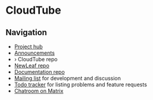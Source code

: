 # CloudTube

## Navigation

- [Project hub][hub]
- [Announcements][announce]
- › CloudTube repo
- [NewLeaf repo][newleaf]
- [Documentation repo][docs]
- [Mailing list][list] for development and discussion
- [Todo tracker][todo] for listing problems and feature requests
- [Chatroom on Matrix][matrix]

[hub]: https://sr.ht/~cadence/tube/
[announce]: https://lists.sr.ht/~cadence/tube-announce
[cloudtube]: https://git.sr.ht/~cadence/cloudtube
[newleaf]: https://git.sr.ht/~cadence/NewLeaf
[list]: https://lists.sr.ht/~cadence/tube-devel
[todo]: https://todo.sr.ht/~cadence/tube
[matrix]: https://matrix.to/#/#cloudtube:cadence.moe
[docs]: https://git.sr.ht/~cadence/tube-docs